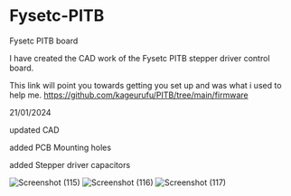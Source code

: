 # Fysetc-PITB
Fysetc PITB board

I have created the CAD work of the Fysetc PITB stepper driver control board.

This link will point you towards getting you set up and was what i used to help me.
https://github.com/kageurufu/PITB/tree/main/firmware

21/01/2024

updated CAD

added PCB Mounting holes

added Stepper driver capacitors

![Screenshot (115)](https://github.com/Driftrotor/Fysetc-PITB/assets/94327757/6fc55e30-f8c8-40c2-aa61-3ea8b3c453a7)
![Screenshot (116)](https://github.com/Driftrotor/Fysetc-PITB/assets/94327757/2e536f06-a98c-4fec-990c-748b01afe98e)
![Screenshot (117)](https://github.com/Driftrotor/Fysetc-PITB/assets/94327757/acf7f1d3-d5b6-498f-b79b-ba25b5cfb02f)
